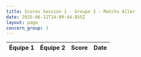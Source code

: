 ```yaml
---
title: Scores Session 1 - Groupe 3 - Matchs Aller
date: 2025-06-12T14:09:44.855Z
layout: page
concern_group: 3
---
```




| Équipe 1 | Équipe 2 | Score | Date |
|----------|----------|-------|------|

